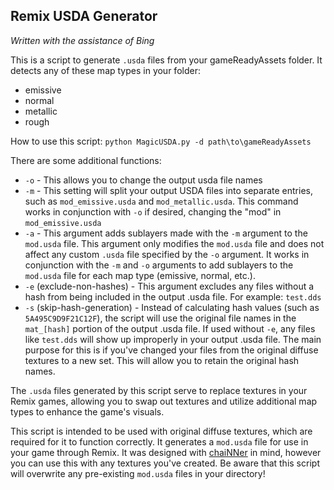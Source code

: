 ## Remix USDA Generator
*Written with the assistance of Bing*

This is a script to generate `.usda` files from your gameReadyAssets folder. It detects any of these map types in your folder:
- emissive
- normal
- metallic
- rough
  
How to use this script:
`python MagicUSDA.py -d path\to\gameReadyAssets`

There are some additional functions:
* `-o` - This allows you to change the output usda file names
* `-m` - This setting will split your output USDA files into separate entries, such as `mod_emissive.usda` and `mod_metallic.usda`. This command works in conjunction with `-o` if desired, changing the "mod" in `mod_emissive.usda`
* `-a` - This argument adds sublayers made with the `-m` argument to the `mod.usda` file. This argument only modifies the `mod.usda` file and does not affect any custom `.usda` file specified by the `-o` argument. It works in conjunction with the `-m` and `-o` arguments to add sublayers to the `mod.usda` file for each map type (emissive, normal, etc.).
* `-e` (exclude-non-hashes) - This argument excludes any files without a hash from being included in the output .usda file. For example: `test.dds`
* `-s` (skip-hash-generation) - Instead of calculating hash values (such as `5A495C9D9F21C12F`), the script will use the original file names in the `mat_[hash]` portion of the output .usda file. If used without `-e`, any files like `test.dds` will show up improperly in your output .usda file. The main purpose for this is if you've changed your files from the original diffuse textures to a new set. This will allow you to retain the original hash names.

The `.usda` files generated by this script serve to replace textures in your Remix games, allowing you to swap out textures and utilize additional map types to enhance the game's visuals.

This script is intended to be used with original diffuse textures, which are required for it to function correctly. It generates a `mod.usda` file for use in your game through Remix. It was designed with [chaiNNer](https://chainner.app/) in mind, however you can use this with any textures you've created. Be aware that this script will overwrite any pre-existing `mod.usda` files in your directory!
